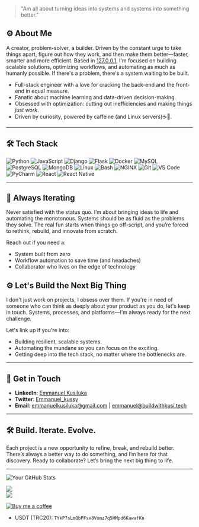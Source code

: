 > "Am all about turning ideas into systems and systems into something better."


## ⚙️ About Me
A creator, problem-solver, a builder. Driven by the constant urge to take things apart, figure out how they work, and then make them better—faster, smarter and more efficient. Based in [127.0.0.1](https://www.kijanicart.com), I'm focused on building scalable solutions, optimizing workflows, and automating as much as humanly possible. If there's a problem, there's a system waiting to be built.

- Full-stack engineer with a love for cracking the back-end and the front-end in equal measure.
- Fanatic about machine learning and data-driven decision-making.
- Obsessed with optimization: cutting out inefficiencies and making things *just work*.
- Driven by curiosity, powered by caffeine (and Linux servers)☕🐧.

---

## 🛠️ Tech Stack

![Python](https://img.shields.io/badge/Python-3776AB?style=flat-square&logo=python&logoColor=white) ![JavaScript](https://img.shields.io/badge/JavaScript-F7DF1E?style=flat-square&logo=javascript&logoColor=black) ![Django](https://img.shields.io/badge/Django-092E20?style=flat-square&logo=django&logoColor=white) ![Flask](https://img.shields.io/badge/Flask-000000?style=flat-&logo=flask&logoColor=white)  ![Docker](https://img.shields.io/badge/Docker-2496ED?style=flat-square&logo=docker&logoColor=white) ![MySQL](https://img.shields.io/badge/MySQL-4479A1?style=flat-square&logo=mysql&logoColor=white)
![PostgreSQL](https://img.shields.io/badge/PostgreSQL-336791?style=flat-square&logo=postgresql&logoColor=white)  ![MongoDB](https://img.shields.io/badge/MongoDB-47A248?style=flat-square&logo=mongodb&logoColor=white)   ![Linux](https://img.shields.io/badge/Linux-FCC624?style=flat-square&logo=linux&logoColor=black) ![Bash](https://img.shields.io/badge/Bash-4EAA25?style=flat-square&logo=gnu-bash&logoColor=white)  ![NGINX](https://img.shields.io/badge/Nginx-009639?style=flat-square&logo=nginx&logoColor=white) ![Git](https://img.shields.io/badge/Git-F05032?style=flat-square&logo=git&logoColor=white)  ![VS Code](https://img.shields.io/badge/VS_Code-007ACC?style=flat-square&logo=visual-studio-code&logoColor=white) ![PyCharm](https://img.shields.io/badge/PyCharm-000000?style=flat-square&logo=pycharm&logoColor=white) 
![React](https://img.shields.io/badge/React-20232A?style=flat-square&logo=react&logoColor=61DAFB)
![React Native](https://img.shields.io/badge/React_Native-20232A?style=flat-square&logo=react&logoColor=61DAFB)


---

## 🧩 Always Iterating
Never satisfied with the status quo. I’m about bringing ideas to life and automating the monotonous. Systems should be as fluid as the problems they solve. The real fun starts when things go off-script, and you’re forced to rethink, rebuild, and innovate from scratch.

Reach out if you need a:

- System built from zero
- Workflow automation to save time (and headaches)
- Collaborator who lives on the edge of technology


## ⚙️ Let's Build the Next Big Thing
I don't just work on projects, I obsess over them. If you're in need of someone who can think as deeply about your product as you do, let's keep in touch. Systems, processes, and platforms—I'm always ready for the next challenge.

Let's link up if you're into:  
- Building resilient, scalable systems.
- Automating the mundane so you can focus on the exciting.  
- Getting deep into the tech stack, no matter where the bottlenecks are.
  
---

## 📡 Get in Touch

- **LinkedIn**: [Emmanuel Kusiluka](https://www.linkedin.com/in/emmanuel-kusiluka-aa3294209)
- **Twitter**: [Emmanuel_kussy](https://twitter.com/Emmanuel_kussy?t=Q28gaud_VNrGJByz-35gYg&s=09)
- **Email**: emmanuelkusiluka@gmail.com | emmanuel@buildwithkusi.tech

---

## 🛠 Build. Iterate. Evolve.
Each project is a new opportunity to refine, break, and rebuild better. There’s always a better way to do something, and I’m here for that discovery. Ready to collaborate? Let’s bring the next big thing to life.

---
![Your GitHub Stats](https://github-readme-stats.vercel.app/api?username=EmmanuelKusiluka&show_icons=true&theme=radical)
<!--## 🚀 Contributions-->
![](https://github-readme-streak-stats.herokuapp.com/?user=EmmanuelKusiluka&theme=dark&hide_border=false)<br/>
![](https://github-readme-stats.vercel.app/api/top-langs/?username=EmmanuelKusiluka&theme=dark&hide_border=false&include_all_commits=true&count_private=false&layout=compact)

[![Buy me a coffee](https://www.buymeacoffee.com/assets/img/custom_images/black_img.png)](https://www.binance.com)

- USDT (TRC20): `TYkP7sLmQbPFsx8Vomz7q5HMpd6KawafKn`
